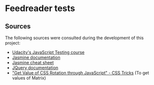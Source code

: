# Feedreader tests
## Sources

The following sources were consulted during the development of this project:
* <a href="https://www.udacity.com/course/ud549">Udacity's JavaScript Testing course</a>
* <a href="http://jasmine.github.io/2.0/introduction.html">Jasmine documentation</a>
* <a href="http://www.cheatography.com/citguy/cheat-sheets/jasmine-js-testing/">Jasmine cheat sheet</a>
* <a href="http://api.jquery.com/css/">JQuery documentation</a>
* <a href="https://css-tricks.com/get-value-of-css-rotation-through-javascript/">"Get Value of CSS Rotation through JavaScript" - CSS Tricks</a> (To get values of Matrix)
